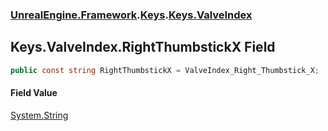 ### [UnrealEngine.Framework](./UnrealEngine-Framework.md 'UnrealEngine.Framework').[Keys](./Keys.md 'UnrealEngine.Framework.Keys').[Keys.ValveIndex](./Keys-ValveIndex.md 'UnrealEngine.Framework.Keys.ValveIndex')
## Keys.ValveIndex.RightThumbstickX Field
  
```csharp
public const string RightThumbstickX = ValveIndex_Right_Thumbstick_X;
```
#### Field Value
[System.String](https://docs.microsoft.com/en-us/dotnet/api/System.String 'System.String')  
